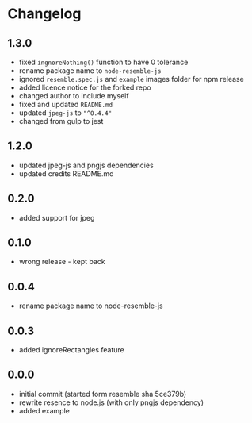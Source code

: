 # Changelog

## 1.3.0

* fixed `ingnoreNothing()` function to have 0 tolerance
* rename package name to `node-resemble-js`
* ignored `resemble.spec.js` and `example` images folder for npm release
* added licence notice for the forked repo
* changed author to include myself
* fixed and updated `README.md`
* updated `jpeg-js` to `"^0.4.4"`
* changed from gulp to jest

## 1.2.0

* updated jpeg-js and pngjs dependencies
* updated credits README.md

## 0.2.0

* added support for jpeg

## 0.1.0

* wrong release - kept back

## 0.0.4

* rename package name to node-resemble-js

## 0.0.3

* added ignoreRectangles feature

## 0.0.0

* initial commit (started form resemble sha 5ce379b)
* rewrite resence to node.js (with only pngjs dependency)
* added example
